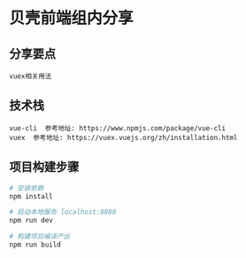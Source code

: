 # 贝壳前端组内分享

## 分享要点

```
vuex相关用法
```

## 技术栈

```
vue-cli  参考地址: https://www.npmjs.com/package/vue-cli
vuex  参考地址: https://vuex.vuejs.org/zh/installation.html
```

## 项目构建步骤

``` bash
# 安装依赖
npm install

# 启动本地服务 localhost:8080
npm run dev

# 构建项目编译产出
npm run build
```
